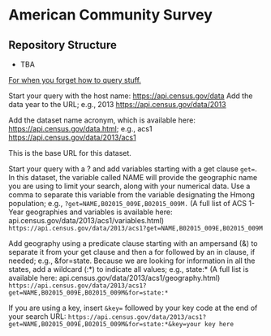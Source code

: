 # American Community Survey

## Repository Structure
- TBA

[For when you forget how to query stuff.](https://www.census.gov/data/developers/guidance/api-user-guide/query-examples.html)

Start your query with the host name: https://api.census.gov/data
Add the data year to the URL; e.g., 2013
https://api.census.gov/data/2013

Add the dataset name acronym, which is available here: https://api.census.gov/data.html; e.g., acs1
https://api.census.gov/data/2013/acs1

This is the base URL for this dataset.

Start your query with a ? and add variables starting with a get clause `get=`. 
In this dataset, the variable called NAME will provide the geographic name you are using to limit your search, along with your numerical data. 
Use a comma to separate this variable from the variable designating the Hmong population; e.g., 
`?get=NAME,B02015_009E,B02015_009M.`
(A full list of ACS 1-Year geographies and variables  is available here: api.census.gov/data/2013/acs1/variables.html)
`https://api.census.gov/data/2013/acs1?get=NAME,B02015_009E,B02015_009M`

Add geography using a predicate clause starting with an ampersand (&) to separate it from your get clause and then a for followed by an in clause, if needed; e.g., &for=state. Because we are looking for information in all the states, add a wildcard (:\*) to indicate all values; e.g., state:\* 
(A full list is available here: api.census.gov/data/2013/acs1/geography.html)
`https://api.census.gov/data/2013/acs1?get=NAME,B02015_009E,B02015_009M&for=state:*`

If you are using a key, insert `&key=` followed by your key code at the end of your search URL:
`https://api.census.gov/data/2013/acs1?get=NAME,B02015_009E,B02015_009M&for=state:*&key=your key here`
